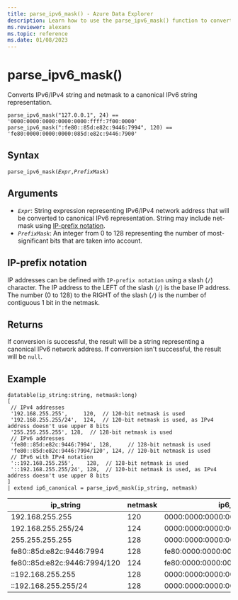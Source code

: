 ```yaml
---
title: parse_ipv6_mask() - Azure Data Explorer
description: Learn how to use the parse_ipv6_mask() function to convert IPv6 or IPv4 strings and netmask to a canonical IPv6 string representation.
ms.reviewer: alexans
ms.topic: reference
ms.date: 01/08/2023
---
```

# parse_ipv6_mask()

Converts IPv6/IPv4 string and netmask to a canonical IPv6 string representation.

```kusto
parse_ipv6_mask("127.0.0.1", 24) == '0000:0000:0000:0000:0000:ffff:7f00:0000'
parse_ipv6_mask(":fe80::85d:e82c:9446:7994", 120) == 'fe80:0000:0000:0000:085d:e82c:9446:7900'
```

## Syntax

`parse_ipv6_mask(`*`Expr`*`,`*`PrefixMask`*`)`

## Arguments

* *`Expr`*: String expression representing IPv6/IPv4 network address that will be converted to canonical IPv6 representation. String may include net-mask using [IP-prefix notation](#ip-prefix-notation).
* *`PrefixMask`*: An integer from 0 to 128 representing the number of most-significant bits that are taken into account.

## IP-prefix notation

IP addresses can be defined with `IP-prefix notation` using a slash (`/`) character.
The IP address to the LEFT of the slash (`/`) is the base IP address. The number (0 to 128) to the RIGHT of the slash (`/`) is the number of contiguous 1 bit in the netmask.

## Returns

If conversion is successful, the result will be a string representing a canonical IPv6 network address.
If conversion isn't successful, the result will be `null`.

## Example

<!-- csl: https://help.kusto.windows.net/Samples -->
```kusto
datatable(ip_string:string, netmask:long)
[
 // IPv4 addresses
 '192.168.255.255',     120,  // 120-bit netmask is used
 '192.168.255.255/24',  124,  // 120-bit netmask is used, as IPv4 address doesn't use upper 8 bits
 '255.255.255.255', 128,  // 128-bit netmask is used
 // IPv6 addresses
 'fe80::85d:e82c:9446:7994', 128,     // 128-bit netmask is used
 'fe80::85d:e82c:9446:7994/120', 124, // 120-bit netmask is used
 // IPv6 with IPv4 notation
 '::192.168.255.255',    128,  // 128-bit netmask is used
 '::192.168.255.255/24', 128,  // 120-bit netmask is used, as IPv4 address doesn't use upper 8 bits
]
| extend ip6_canonical = parse_ipv6_mask(ip_string, netmask)
```

|ip_string|netmask|ip6_canonical|
|---|---|---|
|192.168.255.255|120|0000:0000:0000:0000:0000:ffff:c0a8:ff00|
|192.168.255.255/24|124|0000:0000:0000:0000:0000:ffff:c0a8:ff00|
|255.255.255.255|128|0000:0000:0000:0000:0000:ffff:ffff:ffff|
|fe80::85d:e82c:9446:7994|128|fe80:0000:0000:0000:085d:e82c:9446:7994|
|fe80::85d:e82c:9446:7994/120|124|fe80:0000:0000:0000:085d:e82c:9446:7900|
|::192.168.255.255|128|0000:0000:0000:0000:0000:ffff:c0a8:ffff|
|::192.168.255.255/24|128|0000:0000:0000:0000:0000:ffff:c0a8:ff00|
